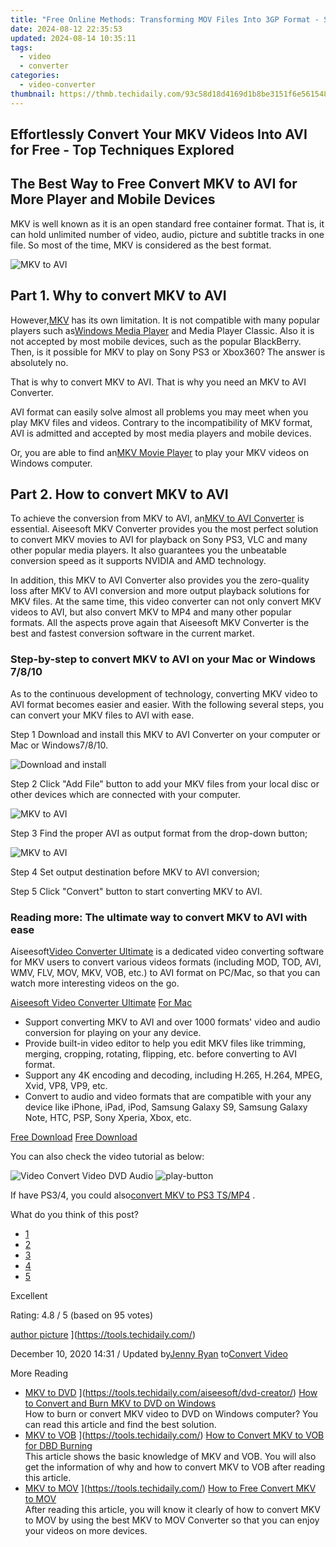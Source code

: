 ```yaml
---
title: "Free Online Methods: Transforming MOV Files Into 3GP Format - Simple Techniques"
date: 2024-08-12 22:35:53
updated: 2024-08-14 10:35:11
tags:
  - video
  - converter
categories:
  - video-converter
thumbnail: https://thmb.techidaily.com/93c58d18d4169d1b8be3151f6e561548c6b0c37eb736f1516830c78d9ab2d4d1.jpg
---
```


## Effortlessly Convert Your MKV Videos Into AVI for Free - Top Techniques Explored

## The Best Way to Free Convert MKV to AVI for More Player and Mobile Devices

 MKV is well known as it is an open standard free container format. That is, it can hold unlimited number of video, audio, picture and subtitle tracks in one file. So most of the time, MKV is considered as the best format.

![MKV to AVI](https://www.aiseesoft.com/images/mkv-to-avi/how-to-convert-mkv-to-avi.jpg)

## Part 1\. Why to convert MKV to AVI

 However,[MKV](https://tools.techidaily.com/) has its own limitation. It is not compatible with many popular players such as[Windows Media Player](https://tools.techidaily.com/) and Media Player Classic. Also it is not accepted by most mobile devices, such as the popular BlackBerry. Then, is it possible for MKV to play on Sony PS3 or Xbox360? The answer is absolutely no.

 That is why to convert MKV to AVI. That is why you need an MKV to AVI Converter.

 AVI format can easily solve almost all problems you may meet when you play MKV files and videos. Contrary to the incompatibility of MKV format, AVI is admitted and accepted by most media players and mobile devices.

 Or, you are able to find an[MKV Movie Player](https://tools.techidaily.com/) to play your MKV videos on Windows computer.

## Part 2\. How to convert MKV to AVI

 To achieve the conversion from MKV to AVI, an[MKV to AVI Converter](https://tools.techidaily.com/aiseesoft/video-converter-ultimate/) is essential. Aiseesoft MKV Converter provides you the most perfect solution to convert MKV movies to AVI for playback on Sony PS3, VLC and many other popular media players. It also guarantees you the unbeatable conversion speed as it supports NVIDIA and AMD technology.

 In addition, this MKV to AVI Converter also provides you the zero-quality loss after MKV to AVI conversion and more output playback solutions for MKV files. At the same time, this video converter can not only convert MKV videos to AVI, but also convert MKV to MP4 and many other popular formats. All the aspects prove again that Aiseesoft MKV Converter is the best and fastest conversion software in the current market.

### Step-by-step to convert MKV to AVI on your Mac or Windows 7/8/10

 As to the continuous development of technology, converting MKV video to AVI format becomes easier and easier. With the following several steps, you can convert your MKV files to AVI with ease.

[](https://secure.2checkout.com/order/cart.php?PRODS=4575878&QTY=1&AFFILIATE=108875) [](https://secure.2checkout.com/order/cart.php?PRODS=4594445&QTY=1&AFFILIATE=108875)

Step 1 Download and install this MKV to AVI Converter on your computer or Mac or Windows7/8/10.

![Download and install](https://www.aiseesoft.com/images/free-video-converter/add-video.jpg)

Step 2 Click "Add File" button to add your MKV files from your local disc or other devices which are connected with your computer.

![MKV to AVI](https://www.aiseesoft.com/images/free-video-converter/add-files.jpg)

Step 3 Find the proper AVI as output format from the drop-down button;

![MKV to AVI](https://www.aiseesoft.com/images/free-video-converter/output-settings.jpg)

Step 4 Set output destination before MKV to AVI conversion;

Step 5 Click "Convert" button to start converting MKV to AVI.

### Reading more: The ultimate way to convert MKV to AVI with ease

 Aiseesoft[Video Converter Ultimate](https://tools.techidaily.com/aiseesoft/video-converter-ultimate/) is a dedicated video converting software for MKV users to convert various videos formats (including MOD, TOD, AVI, WMV, FLV, MOV, MKV, VOB, etc.) to AVI format on PC/Mac, so that you can watch more interesting videos on the go.

[Aiseesoft Video Converter Ultimate](https://tools.techidaily.com/aiseesoft/video-converter-ultimate/) [For Mac](https://tools.techidaily.com/aiseesoft/video-converter-ultimate/)

* Support converting MKV to AVI and over 1000 formats' video and audio conversion for playing on your any device.
* Provide built-in video editor to help you edit MKV files like trimming, merging, cropping, rotating, flipping, etc. before converting to AVI format.
* Support any 4K encoding and decoding, including H.265, H.264, MPEG, Xvid, VP8, VP9, etc.
* Convert to audio and video formats that are compatible with your any device like iPhone, iPad, iPod, Samsung Galaxy S9, Samsung Galaxy Note, HTC, PSP, Sony Xperia, Xbox, etc.

[Free Download](https://secure.2checkout.com/order/cart.php?PRODS=4575878&QTY=1&AFFILIATE=108875) [Free Download](https://secure.2checkout.com/order/cart.php?PRODS=4594445&QTY=1&AFFILIATE=108875)

You can also check the video tutorial as below:

![Video Convert Video DVD Audio](https://www.aiseesoft.com/images/youtube-video/video-convert-video-dvd-audio.jpg) ![play-button](https://www.aiseesoft.com/images/play-button.png)

 If have PS3/4, you could also[convert MKV to PS3 TS/MP4](https://tools.techidaily.com/) .

What do you think of this post?

* [1](https://tools.techidaily.com/)
* [2](https://tools.techidaily.com/)
* [3](https://tools.techidaily.com/)
* [4](https://tools.techidaily.com/)
* [5](https://tools.techidaily.com/)

Excellent

Rating: 4.8 / 5 (based on 95 votes)

[author picture](https://www.aiseesoft.com/images/author/jenny.png) ](https://tools.techidaily.com/)

 December 10, 2020 14:31 / Updated by[Jenny Ryan](https://tools.techidaily.com/) to[Convert Video](https://tools.techidaily.com/)

More Reading

* [MKV to DVD](https://www.aiseesoft.com/images/more-reading/how-to-convert-mkv-to-dvd-s.jpg) ](https://tools.techidaily.com/aiseesoft/dvd-creator/) [How to Convert and Burn MKV to DVD on Windows](https://tools.techidaily.com/aiseesoft/dvd-creator/)  
 How to burn or convert MKV video to DVD on Windows computer? You can read this article and find the best solution.
* [MKV to VOB](https://www.aiseesoft.com/images/more-reading/how-to-convert-mkv-to-vob-s.jpg) ](https://tools.techidaily.com/) [How to Convert MKV to VOB for DBD Burning](https://tools.techidaily.com/)  
 This article shows the basic knowledge of MKV and VOB. You will also get the information of why and how to convert MKV to VOB after reading this article.
* [MKV to MOV](https://www.aiseesoft.com/images/more-reading/how-to-convert-mkv-to-mov-s.jpg) ](https://tools.techidaily.com/) [How to Free Convert MKV to MOV](https://tools.techidaily.com/)  
 After reading this article, you will know it clearly of how to convert MKV to MOV by using the best MKV to MOV Converter so that you can enjoy your videos on more devices.

<ins class="adsbygoogle"
     style="display:block"
     data-ad-format="autorelaxed"
     data-ad-client="ca-pub-7571918770474297"
     data-ad-slot="1223367746"></ins>



<ins class="adsbygoogle"
     style="display:block"
     data-ad-client="ca-pub-7571918770474297"
     data-ad-slot="8358498916"
     data-ad-format="auto"
     data-full-width-responsive="true"></ins>
